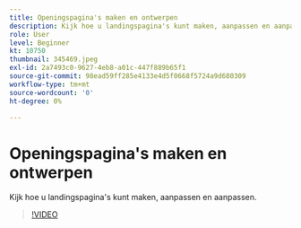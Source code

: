 ```yaml
---
title: Openingspagina's maken en ontwerpen
description: Kijk hoe u landingspagina's kunt maken, aanpassen en aanpassen.
role: User
level: Beginner
kt: 10750
thumbnail: 345469.jpeg
exl-id: 2a7493c0-9627-4eb8-a01c-447f889b65f1
source-git-commit: 98ead59ff285e4133e4d5f0668f5724a9d680309
workflow-type: tm+mt
source-wordcount: '0'
ht-degree: 0%

---
```


# Openingspagina&#39;s maken en ontwerpen

Kijk hoe u landingspagina&#39;s kunt maken, aanpassen en aanpassen.

>[!VIDEO](https://video.tv.adobe.com/v/345469/?quality=12&learn=on)
